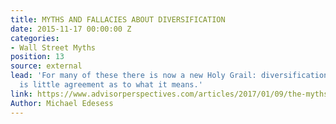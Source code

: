 ```yaml
---
title: MYTHS AND FALLACIES ABOUT DIVERSIFICATION
date: 2015-11-17 00:00:00 Z
categories:
- Wall Street Myths
position: 13
source: external
lead: 'For many of these there is now a new Holy Grail: diversification. But there
  is little agreement as to what it means.'
link: https://www.advisorperspectives.com/articles/2017/01/09/the-myths-and-fallacies-about-diversified-portfolios
Author: Michael Edesess
---
```


